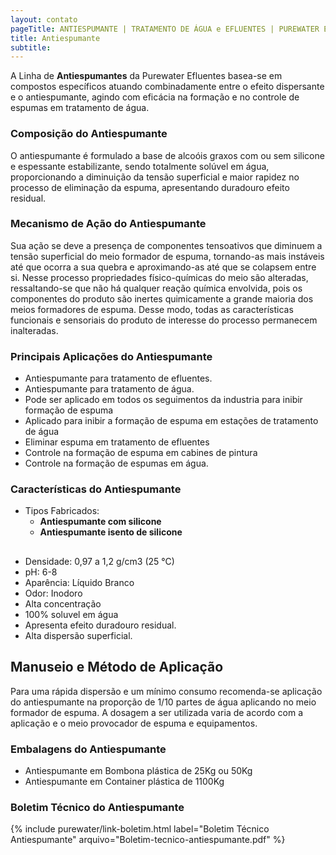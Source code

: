 ```yaml
---
layout: contato
pageTitle: ANTIESPUMANTE | TRATAMENTO DE ÁGUA e EFLUENTES | PUREWATER EFLUENTES
title: Antiespumante
subtitle: 
---
```


A Linha de **Antiespumantes** da Purewater Efluentes basea-se em compostos específicos atuando combinadamente entre o efeito dispersante e o antiespumante, agindo com eficácia na formação e no controle de espumas em tratamento de água. 

### **Composição do Antiespumante**
O antiespumante é formulado a base de alcoóis graxos com ou sem silicone e espessante estabilizante,  sendo totalmente solúvel em água, proporcionando a diminuição da tensão superficial e maior rapidez no processo de eliminação da espuma, apresentando duradouro efeito residual.

### **Mecanismo de Ação do Antiespumante**
Sua ação se deve a presença de componentes tensoativos que diminuem a tensão superficial do meio formador de espuma, tornando-as mais instáveis até que ocorra a sua quebra e aproximando-as até que se colapsem entre si. 
Nesse processo propriedades  físico-químicas do meio são alteradas, ressaltando-se que não há qualquer reação química envolvida, pois os componentes do produto são inertes quimicamente a grande maioria dos meios formadores de espuma. Desse modo, todas as características funcionais e sensoriais do produto de interesse do processo permanecem inalteradas.

### **Principais Aplicações do Antiespumante**

- Antiespumante para tratamento de efluentes.
- Antiespumante para tratamento de água.
- Pode ser aplicado em todos os seguimentos da industria para inibir formação de espuma
- Aplicado para inibir a formação de espuma em estações de tratamento de água
- Eliminar espuma em tratamento de efluentes
- Controle na formação de espuma em cabines de pintura
- Controle na formação de espumas em água.

### **Características do Antiespumante**

- Tipos Fabricados: 
  - **Antiespumante com silicone** 
  - **Antiespumante isento de silicone**
 
 ##
 
- Densidade: 0,97 a 1,2 g/cm3 (25 °C)
- pH: 6-8
- Aparência: Líquido Branco
- Odor: Inodoro
- Alta concentração
- 100% soluvel em água
- Apresenta efeito duradouro residual.
- Alta dispersão superficial.

## **Manuseio e Método de Aplicação**
Para uma rápida dispersão e um mínimo consumo recomenda-se aplicação do antiespumante na proporção de 1/10 partes de água aplicando no meio formador de espuma. A dosagem a ser utilizada varia de acordo com a aplicação e o meio provocador de espuma e equipamentos.

### **Embalagens do Antiespumante**

- Antiespumante em Bombona plástica de 25Kg ou 50Kg
- Antiespumante em Container plástica de 1100Kg

### **Boletim Técnico do Antiespumante**

{% include purewater/link-boletim.html 
   label="Boletim Técnico Antiespumante" 
   arquivo="Boletim-tecnico-antiespumante.pdf" %}
   
   
   
   
